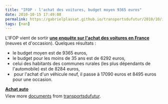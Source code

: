 ```yaml
---
title: "IFOP - l'achat des voitures, budget moyen 9365 euros"
date: 2010-10-15 17:49:08
permalink: https://gabrielplassat.github.io/transportsdufutur/2010/10/ifop-lachat-des-voitures-budget-moyen-9365-euros.html
tags: [nan]
---
```


<p>L'IFOP vient de sortir <strong><a href="http://www.ifop.fr/?option=com_publication&type=poll&id=1278" target="_blank">une enquête sur l'achat des voitures en France </a></strong>(neuves et d'occasion). Quelques résultats :</p> <ul> <li>le budget moyen est de 9365 euros,</li> <li>le budget pour les moins de 35 ans est de 6292 euros,</li> <li>celui des habitants des communes rurales (les plus dépendants de l'automobile) est de 8284 euros,</li> <li> pour l'achat d'un véhicule neuf, il passe à 17090 euros et 8495 euros pour une occasion. </li></ul>  <!--more-->    <div id="__ss_5453021" style="width: 477px"><strong style="margin: 12px 0 4px"><a href="http://www.slideshare.net/transportsdufutur/achat-auto" title="Achat auto">Achat auto</a></strong>        <div style="padding: 5px 0 12px">View more <a href="http://www.slideshare.net/">documents</a> from <a href="http://www.slideshare.net/transportsdufutur">transportsdufutur</a>.</div> </div>
